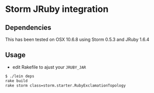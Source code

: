 # Storm JRuby integration

## Dependencies

This has been tested on OSX 10.6.8 using Storm 0.5.3 and JRuby 1.6.4

## Usage

- edit Rakefile to ajust your `JRUBY_JAR`

``` sh
$ ./lein deps
rake build
rake storm class=storm.starter.RubyExclamationTopology
```
